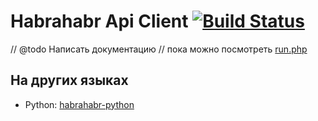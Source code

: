 # Habrahabr Api Client [![Build Status](https://travis-ci.org/thematicmedia/habrahabr_api.svg)](https://travis-ci.org/thematicmedia/habrahabr_api)

// @todo Написать документацию
// пока можно посмотреть [run.php](https://github.com/thematicmedia/habrahabr_api/blob/master/runtime/run.php)

## На других языках

* Python: [habrahabr-python](https://github.com/kafeman/habrahabr-python)
